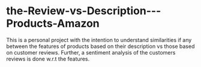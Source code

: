 # the-Review-vs-Description---Products-Amazon
This is a personal project with the intention to understand similarities if any between the features of products based on their description vs those based on customer reviews. Further, a sentiment analysis of the customers reviews is done w.r.t the features.
